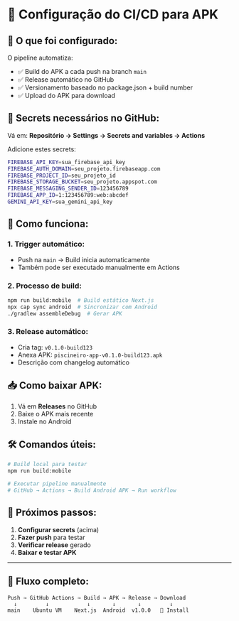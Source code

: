 # 🔧 Configuração do CI/CD para APK

## 🚀 O que foi configurado:

O pipeline automatiza:
- ✅ Build do APK a cada push na branch `main`
- ✅ Release automático no GitHub
- ✅ Versionamento baseado no package.json + build number
- ✅ Upload do APK para download

## 🔐 Secrets necessários no GitHub:

Vá em: **Repositório → Settings → Secrets and variables → Actions**

Adicione estes secrets:

```bash
FIREBASE_API_KEY=sua_firebase_api_key
FIREBASE_AUTH_DOMAIN=seu_projeto.firebaseapp.com
FIREBASE_PROJECT_ID=seu_projeto_id
FIREBASE_STORAGE_BUCKET=seu_projeto.appspot.com
FIREBASE_MESSAGING_SENDER_ID=123456789
FIREBASE_APP_ID=1:123456789:web:abcdef
GEMINI_API_KEY=sua_gemini_api_key
```

## 📱 Como funciona:

### **1. Trigger automático:**
- Push na `main` → Build inicia automaticamente
- Também pode ser executado manualmente em Actions

### **2. Processo de build:**
```bash
npm run build:mobile  # Build estático Next.js
npx cap sync android  # Sincronizar com Android
./gradlew assembleDebug  # Gerar APK
```

### **3. Release automático:**
- Cria tag: `v0.1.0-build123`
- Anexa APK: `piscineiro-app-v0.1.0-build123.apk`
- Descrição com changelog automático

## 📥 Como baixar APK:

1. Vá em **Releases** no GitHub
2. Baixe o APK mais recente
3. Instale no Android

## 🛠️ Comandos úteis:

```bash
# Build local para testar
npm run build:mobile

# Executar pipeline manualmente
# GitHub → Actions → Build Android APK → Run workflow
```

## 🎯 Próximos passos:

1. **Configurar secrets** (acima)
2. **Fazer push** para testar
3. **Verificar release** gerado
4. **Baixar e testar APK**

---

## 🔄 Fluxo completo:

```
Push → GitHub Actions → Build → APK → Release → Download
  ↓         ↓            ↓       ↓       ↓         ↓
main    Ubuntu VM    Next.js  Android  v1.0.0   📱 Install
```